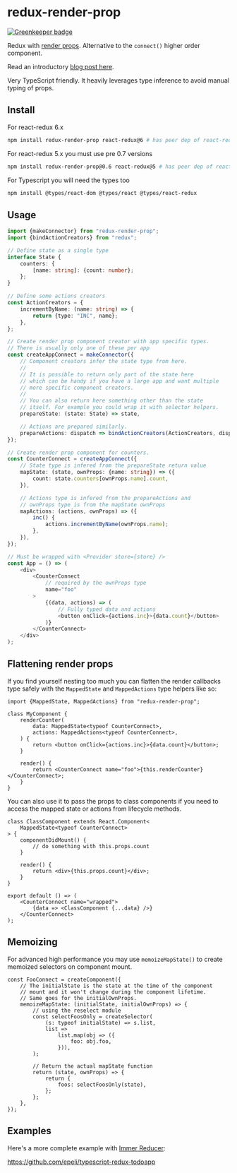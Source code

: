 # redux-render-prop

[![Greenkeeper badge](https://badges.greenkeeper.io/epeli/redux-render-prop.svg)](https://greenkeeper.io/)

Redux with [render props][1]. Alternative to the `connect()` higher order component.

Read an introductory [blog post here](https://medium.com/@esamatti/type-safe-boilerplate-free-redux-906844ec6325).

[1]: https://reactjs.org/docs/render-props.html

Very TypeScript friendly. It heavily leverages type inference to
avoid manual typing of props.

## Install

For react-redux 6.x

```sh
npm install redux-render-prop react-redux@6 # has peer dep of react-redux 6.x
```

For react-redux 5.x you must use pre 0.7 versions

```sh
npm install redux-render-prop@0.6 react-redux@5 # has peer dep of react-redux 5.x
```

For Typescript you will need the types too

```sh
npm install @types/react-dom @types/react @types/react-redux
```

## Usage

```ts
import {makeConnector} from "redux-render-prop";
import {bindActionCreators} from "redux";

// Define state as a single type
interface State {
    counters: {
        [name: string]: {count: number};
    };
}

// Define some actions creators
const ActionCreators = {
    incrementByName: (name: string) => {
        return {type: "INC", name};
    },
};

// Create render prop component creator with app specific types.
// There is usually only one of these per app
const createAppConnect = makeConnector({
    // Component creators infer the state type from here.
    //
    // It is possible to return only part of the state here
    // which can be handy if you have a large app and want multiple
    // more specific component creators.
    //
    // You can also return here something other than the state
    // itself. For example you could wrap it with selector helpers.
    prepareState: (state: State) => state,

    // Actions are prepared similarly.
    prepareActions: dispatch => bindActionCreators(ActionCreators, dispatch),
});

// Create render prop component for counters.
const CounterConnect = createAppConnect({
    // State type is infered from the prepareState return value
    mapState: (state, ownProps: {name: string}) => ({
        count: state.counters[ownProps.name].count,
    }),

    // Actions type is infered from the prepareActions and
    // ownProps type is from the mapState ownProps
    mapActions: (actions, ownProps) => ({
        inc() {
            actions.incrementByName(ownProps.name);
        },
    }),
});

// Must be wrapped with <Provider store={store} />
const App = () => (
    <div>
        <CounterConnect
            // required by the ownProps type
            name="foo"
        >
            {(data, actions) => (
                // Fully typed data and actions
                <button onClick={actions.inc}>{data.count}</button>
            )}
        </CounterConnect>
    </div>
);
```

## Flattening render props

If you find yourself nesting too much you can flatten
the render callbacks type safely with the `MappedState` and `MappedActions`
type helpers like so:

```tsx
import {MappedState, MappedActions} from "redux-render-prop";

class MyComponent {
    renderCounter(
        data: MappedState<typeof CounterConnect>,
        actions: MappedActions<typeof CounterConnect>,
    ) {
        return <button onClick={actions.inc}>{data.count}</button>;
    }

    render() {
        return <CounterConnect name="foo">{this.renderCounter}</CounterConnect>;
    }
}
```

You can also use it to pass the props to class components if you need to access
the mapped state or actions from lifecycle methods.

```tsx
class ClassComponent extends React.Component<
    MappedState<typeof CounterConnect>
> {
    componentDidMount() {
        // do something with this.props.count
    }

    render() {
        return <div>{this.props.count}</div>;
    }
}

export default () => (
    <CounterConnect name="wrapped">
        {data => <ClassComponent {...data} />}
    </CounterConnect>
);
```

## Memoizing

For advanced high performance you may use `memoizeMapState()` to
create memoized selectors on component mount.

```tsx
const FooConnect = createComponent({
    // The initialState is the state at the time of the component
    // mount and it won't change during the component lifetime.
    // Same goes for the initialOwnProps.
    memoizeMapState: (initialState, initialOwnProps) => {
        // using the reselect module
        const selectFoosOnly = createSelector(
            (s: typeof initialState) => s.list,
            list =>
                list.map(obj => ({
                    foo: obj.foo,
                })),
        );

        // Return the actual mapState function
        return (state, ownProps) => {
            return {
                foos: selectFoosOnly(state),
            };
        };
    },
});
```

## Examples

Here's a more complete example with [Immer Reducer](https://github.com/epeli/immer-reducer):

<https://github.com/epeli/typescript-redux-todoapp>
